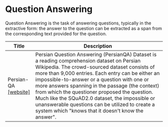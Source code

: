 # Question Answering

Question Answering is the task of answering questions, typically in the extractive form: the answer to the question can be extracted as a span from the corresponding text provided for the question.

| Title | Description |
| ----- | ----------- |
| Persian-QA<br>[[website]](https://github.com/sajjjadayobi/PersianQA) | Persian Question Answering (PersianQA) Dataset is a reading comprehension dataset on Persian Wikipedia. The crowd-sourced dataset consists of more than 9,000 entries. Each entry can be either an impossible-to-answer or a question with one or more answers spanning in the passage (the context) from which the questioner proposed the question. Much like the SQuAD2.0 dataset, the impossible or unanswerable questions can be utilized to create a system which "knows that it doesn't know the answer". |
